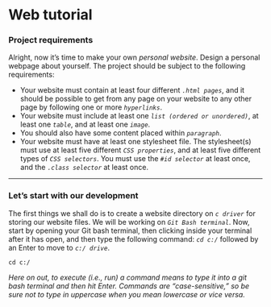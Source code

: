 # Web tutorial
### Project requirements
Alright, now it’s time to make your own _personal website_. Design a personal webpage about yourself. The project should be subject to the following requirements:
+ Your website must contain at least four different _`.html pages`_, and it should be possible to get from any page on your website to any other page by following one or more _`hyperlinks`_.
+ Your website must include at least one _`list (ordered or unordered)`_, at least one _`table`_, and at least one _`image`_.
+ You should also have some content placed within _`paragraph`_.
+ Your website must have at least one stylesheet file. The stylesheet(s) must use at least five different _`CSS properties`_, and at least five different types of _`CSS selectors`_. You must use the _`#id selector`_ at least once, and the _`.class selector`_ at least once.

***

### Let’s start with our development
The first things we shall do is to create a website directory on _`c driver`_ for storing our website files. We will be working on _`Git Bash terminal`_. Now, start by opening your Git bash terminal, then clicking inside your terminal after it has open, and then type the following command: _`cd c:/`_ followed by an Enter to move to _`c:/ drive`_.

```
cd c:/

```
_Here on out, to execute (i.e., run) a command means to type it into a git bash terminal and then hit Enter. Commands are “case-sensitive,” so be sure not to type in uppercase when you mean lowercase or vice versa._

